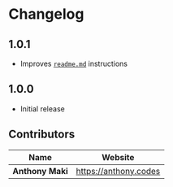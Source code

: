 # Changelog

## 1.0.1

- Improves [`readme.md`](readme.md) instructions

## 1.0.0

- Initial release

## Contributors

| Name             | Website                 |
| ---------------- | ----------------------- |
| **Anthony Maki** | <https://anthony.codes> |
